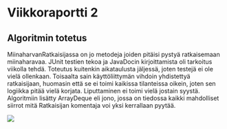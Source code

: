 # Viikkoraportti 2

## Algoritmin totetus
MiinaharvanRatkaisijassa on jo metodeja joiden pitäisi pystyä ratkaisemaan miinaharavaa. JUnit testien tekoa ja JavaDocin kirjoittamista oli tarkoitus viikolla tehdä. Toteutus kuitenkin aikataulusta jäljessä, joten testejä ei ole vielä ollenkaan. Toisaalta sain käyttöliittymän vihdoin yhdistettyä ratkaisijaan, huomasin että se ei toimi kaikissa tilanteissa oikein, joten sen logiikka pitää vielä korjata. Liputtaminen ei toimi vielä jostain syystä. Algoritmiin lisätty ArrayDeque eli jono, jossa on tiedossa kaikki mahdolliset siirrot mitä Ratkaisijan komentaja voi yksi kerrallaan pyytää.

![](https://github.com/nimirum/MiinaharavanRatkaisija/tree/master/Dokumentaatio/tilanteita.jpg)
